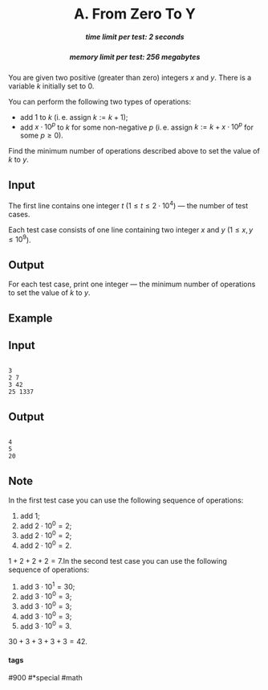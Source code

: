 <h1 style='text-align: center;'> A. From Zero To Y</h1>

<h5 style='text-align: center;'>time limit per test: 2 seconds</h5>
<h5 style='text-align: center;'>memory limit per test: 256 megabytes</h5>

You are given two positive (greater than zero) integers $x$ and $y$. There is a variable $k$ initially set to $0$.

You can perform the following two types of operations: 

* add $1$ to $k$ (i. e. assign $k := k + 1$);
* add $x \cdot 10^{p}$ to $k$ for some non-negative $p$ (i. e. assign $k := k + x \cdot 10^{p}$ for some $p \ge 0$).

Find the minimum number of operations described above to set the value of $k$ to $y$.

## Input

The first line contains one integer $t$ ($1 \le t \le 2 \cdot 10^4$) — the number of test cases.

Each test case consists of one line containing two integer $x$ and $y$ ($1 \le x, y \le 10^9$).

## Output

For each test case, print one integer — the minimum number of operations to set the value of $k$ to $y$.

## Example

## Input


```

3
2 7
3 42
25 1337

```
## Output


```

4
5
20

```
## Note

In the first test case you can use the following sequence of operations: 

1. add $1$;
2. add $2 \cdot 10^0 = 2$;
3. add $2 \cdot 10^0 = 2$;
4. add $2 \cdot 10^0 = 2$.

 $1 + 2 + 2 + 2 = 7$.In the second test case you can use the following sequence of operations: 

1. add $3 \cdot 10^1 = 30$;
2. add $3 \cdot 10^0 = 3$;
3. add $3 \cdot 10^0 = 3$;
4. add $3 \cdot 10^0 = 3$;
5. add $3 \cdot 10^0 = 3$.

 $30 + 3 + 3 + 3 + 3 = 42$.

#### tags 

#900 #*special #math 
